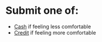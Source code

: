 # Submit one of:
- [Cash](https://cs50.harvard.edu/x/2022/psets/1/cash/) if feeling less comfortable
- [Credit](https://cs50.harvard.edu/x/2022/psets/1/credit/) if feeling more comfortable
